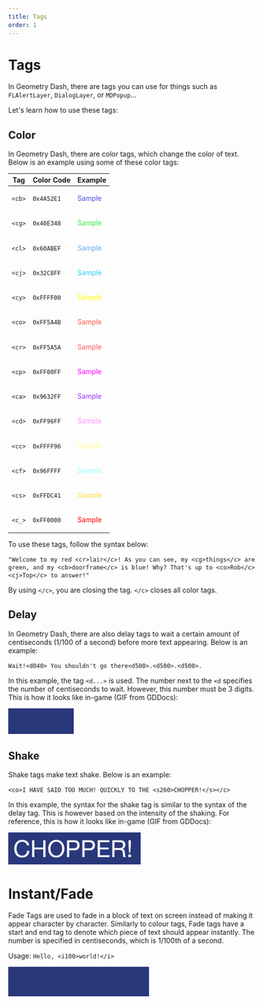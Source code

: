 ```yaml
---
title: Tags
order: 1
---
```


# Tags

In Geometry Dash, there are tags you can use for things such as `FLAlertLayer`, `DialogLayer`, or `MDPopup`...

Let's learn how to use these tags:

## Color

In Geometry Dash, there are color tags, which change the color of text. Below is an example using some of these color tags:

| **Tag** | **Color Code** | **Example**                           |
|---------|----------------|---------------------------------------|
| `<cb>`  | `0x4A52E1`     | <p style="color: #4A52E1;">Sample</p> |
| `<cg>`  | `0x40E348`     | <p style="color: #40E348;">Sample</p> |
| `<cl>`  | `0x60ABEF`     | <p style="color: #60ABEF;">Sample</p> |
| `<cj>`  | `0x32C8FF`     | <p style="color: #32C8FF;">Sample</p> |
| `<cy>`  | `0xFFFF00`     | <p style="color: #FFFF00;">Sample</p> |
| `<co>`  | `0xFF5A4B`     | <p style="color: #FF5A4B;">Sample</p> |
| `<cr>`  | `0xFF5A5A`     | <p style="color: #FF5A5A;">Sample</p> |
| `<cp>`  | `0xFF00FF`     | <p style="color: #FF00FF;">Sample</p> |
| `<ca>`  | `0x9632FF`     | <p style="color: #9632FF;">Sample</p> |
| `<cd>`  | `0xFF96FF`     | <p style="color: #FF96FF;">Sample</p> |
| `<cc>`  | `0xFFFF96`     | <p style="color: #FFFF96;">Sample</p> |
| `<cf>`  | `0x96FFFF`     | <p style="color: #96FFFF;">Sample</p> |
| `<cs>`  | `0xFFDC41`     | <p style="color: #FFDC41;">Sample</p> |
| `<c_>`  | `0xFF0000`     | <p style="color: #FF0000;">Sample</p> |

To use these tags, follow the syntax below:

```
"Welcome to my red <cr>lair</c>! As you can see, my <cg>things</c> are green, and my <cb>doorframe</c> is blue! Why? That's up to <co>Rob</c><cj>Top</c> to answer!"
```

By using `</c>`, you are closing the tag. `</c>` closes all color tags.

## Delay

In Geometry Dash, there are also delay tags to wait a certain amount of centiseconds (1/100 of a second) before more text appearing. Below is an example:

```
Wait!<d040> You shouldn't go there<d500>.<d500>.<d500>.
```

In this example, the tag `<d...>` is used. The number next to the `<d` specifies the number of centiseconds to wait. However, this number must be 3 digits. This is how it looks like in-game (GIF from GDDocs):

![GIF showing delay tag](/assets/delay_tag.gif)

## Shake

Shake tags make text shake. Below is an example:

```
<co>I HAVE SAID TOO MUCH! QUICKLY TO THE <s260>CHOPPER!</s></c>
```

In this example, the syntax for the shake tag is similar to the syntax of the delay tag. This is however based on the intensity of the shaking. For reference, this is how it looks like in-game (GIF from GDDocs):

![GIF showing shake tag](/assets/shake_tag.gif)

# Instant/Fade

Fade Tags are used to fade in a block of text on screen instead of making it appear character by character. Similarly to colour tags, Fade tags have a start and end tag to denote which piece of text should appear instantly. The number is specified in centiseconds, which is 1/100th of a second.

Usage: `Hello, <i100>world!</i>`

![GIF showing fade tag](/assets/fadein_tag.gif)
